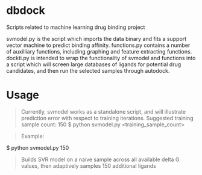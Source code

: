 # dbdock
Scripts related to machine learning drug binding project

svmodel.py is the script which imports the data binary and fits a support vector machine to predict binding affinity.
functions.py contains a number of auxilliary functions, including graphing and feature extracting functions.
dockti.py is intended to wrap the functionality of svmodel and functions into a script which will screen large databases of ligands for potential drug candidates, and then run the selected samples through autodock.

# Usage

> Currently, svmodel works as a standalone script, and will illustrate prediction error with respect to training iterations.
>   Suggested training sample count: 150
$ python svmodel.py <training_sample_count>

> Example:

  $ python svmodel.py 150

> Builds SVR model on a naive sample across all available delta G values, then adaptively samples 150 additional ligands


